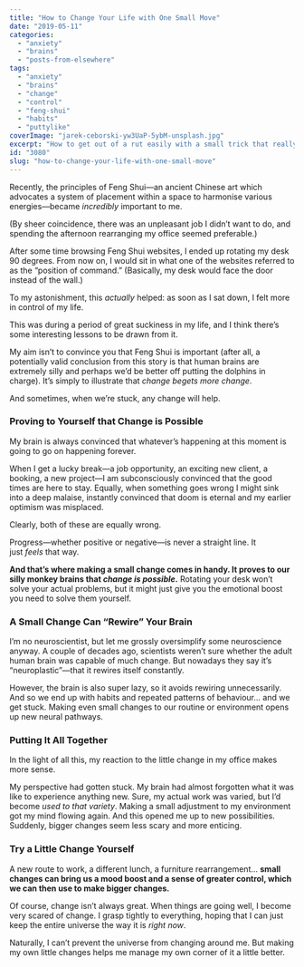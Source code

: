 ```yaml
---
title: "How to Change Your Life with One Small Move"
date: "2019-05-11"
categories: 
  - "anxiety"
  - "brains"
  - "posts-from-elsewhere"
tags: 
  - "anxiety"
  - "brains"
  - "change"
  - "control"
  - "feng-shui"
  - "habits"
  - "puttylike"
coverImage: "jarek-ceborski-yw3UaP-5ybM-unsplash.jpg"
excerpt: "How to get out of a rut easily with a small trick that really helps."
id: "3080"
slug: "how-to-change-your-life-with-one-small-move"
---
```


Recently, the principles of Feng Shui—an ancient Chinese art which advocates a system of placement within a space to harmonise various energies—became _incredibly_ important to me.

(By sheer coincidence, there was an unpleasant job I didn’t want to do, and spending the afternoon rearranging my office seemed preferable.)

<!--more-->

After some time browsing Feng Shui websites, I ended up rotating my desk 90 degrees. From now on, I would sit in what one of the websites referred to as the “position of command.” (Basically, my desk would face the door instead of the wall.)

To my astonishment, this _actually_ helped: as soon as I sat down, I felt more in control of my life.

This was during a period of great suckiness in my life, and I think there’s some interesting lessons to be drawn from it.

My aim isn’t to convince you that Feng Shui is important (after all, a potentially valid conclusion from this story is that human brains are extremely silly and perhaps we’d be better off putting the dolphins in charge). It’s simply to illustrate that _change begets more change_.

And sometimes, when we’re stuck, any change will help.

### Proving to Yourself that Change is Possible

My brain is always convinced that whatever’s happening at this moment is going to go on happening forever.

When I get a lucky break—a job opportunity, an exciting new client, a booking, a new project—I am subconsciously convinced that the good times are here to stay. Equally, when something goes wrong I might sink into a deep malaise, instantly convinced that doom is eternal and my earlier optimism was misplaced.

Clearly, both of these are equally wrong.

Progress—whether positive or negative—is never a straight line. It just _feels_ that way.

**And that’s where making a small change comes in handy. It proves to our silly monkey brains that _change is possible_.** Rotating your desk won’t solve your actual problems, but it might just give you the emotional boost you need to solve them yourself.

### A Small Change Can “Rewire” Your Brain

I’m no neuroscientist, but let me grossly oversimplify some neuroscience anyway. A couple of decades ago, scientists weren’t sure whether the adult human brain was capable of much change. But nowadays they say it’s “neuroplastic”—that it rewires itself constantly.

However, the brain is also super lazy, so it avoids rewiring unnecessarily. And so we end up with habits and repeated patterns of behaviour… and we get stuck. Making even small changes to our routine or environment opens up new neural pathways.

### Putting It All Together

In the light of all this, my reaction to the little change in my office makes more sense.

My perspective had gotten stuck. My brain had almost forgotten what it was like to experience anything new. Sure, my actual work was varied, but I’d become _used to that variety_. Making a small adjustment to my environment got my mind flowing again. And this opened me up to new possibilities. Suddenly, bigger changes seem less scary and more enticing.

### Try a Little Change Yourself

A new route to work, a different lunch, a furniture rearrangement… **small changes can bring us a mood boost and a sense of greater control, which we can then use to make bigger changes.**

Of course, change isn’t always great. When things are going well, I become very scared of change. I grasp tightly to everything, hoping that I can just keep the entire universe the way it is _right now_.

Naturally, I can’t prevent the universe from changing around me. But making my own little changes helps me manage my own corner of it a little better.
